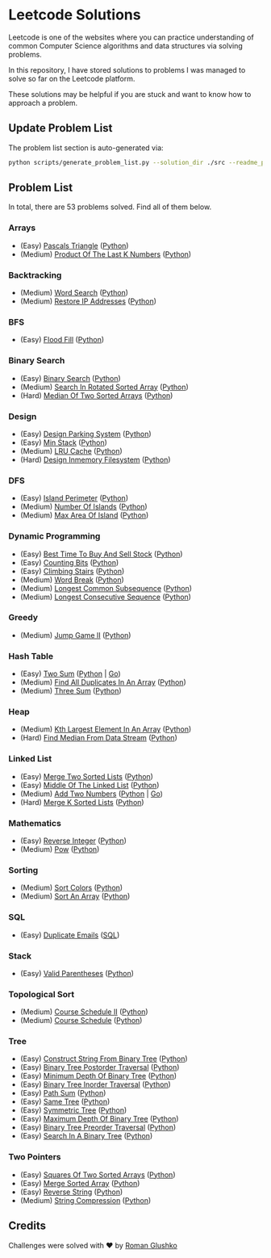 # Leetcode Solutions

Leetcode is one of the websites where you can practice understanding of 
common Computer Science algorithms and data structures via solving problems.

In this repository, I have stored solutions to problems I was managed to solve so far on the Leetcode platform.

These solutions may be helpful if you are stuck and want to know how to approach a problem.

## Update Problem List

The problem list section is auto-generated via:

```bash
python scripts/generate_problem_list.py --solution_dir ./src --readme_path ./readme.md
```

## Problem List 

In total, there are 53 problems solved. Find all of them below.

 ### Arrays 

- (Easy) [Pascals Triangle](https://leetcode.com/problems/pascals-triangle/) ([Python](https://github.com/roma-glushko/leetcode-solutions/tree/master/src/arrays/pascals_triangle/pascals_triangle.py)) 
- (Medium) [Product Of The Last K Numbers](https://leetcode.com/problems/product-of-the-last-k-numbers/) ([Python](https://github.com/roma-glushko/leetcode-solutions/tree/master/src/arrays/product_of_the_last_k_numbers/product_of_the_last_k_numbers.py)) 

 ### Backtracking 

- (Medium) [Word Search](https://leetcode.com/problems/word-search/) ([Python](https://github.com/roma-glushko/leetcode-solutions/tree/master/src/backtracking/word_search/word_search.py)) 
- (Medium) [Restore IP Addresses](https://leetcode.com/problems/restore-ip-addresses/) ([Python](https://github.com/roma-glushko/leetcode-solutions/tree/master/src/backtracking/restore_ip_addresses/restore_ip_addresses.py)) 

 ### BFS 

- (Easy) [Flood Fill](https://leetcode.com/problems/flood-fill/) ([Python](https://github.com/roma-glushko/leetcode-solutions/tree/master/src/bfs/flood_fill/flood_fill.py)) 

 ### Binary Search 

- (Easy) [Binary Search](https://leetcode.com/problems/binary-search/) ([Python](https://github.com/roma-glushko/leetcode-solutions/tree/master/src/binary_search/binary_search/binary_search.py)) 
- (Medium) [Search In Rotated Sorted Array](https://leetcode.com/problems/search-in-rotated-sorted-array/) ([Python](https://github.com/roma-glushko/leetcode-solutions/tree/master/src/binary_search/search_in_rotated_sorted_array/search_in_rotated_sorted_array.py)) 
- (Hard) [Median Of Two Sorted Arrays](https://leetcode.com/problems/median-of-two-sorted-arrays/) ([Python](https://github.com/roma-glushko/leetcode-solutions/tree/master/src/binary_search/median_of_two_sorted_arrays/median_of_two_sorted_arrays.py)) 

 ### Design 

- (Easy) [Design Parking System](https://leetcode.com/problems/design-parking-system/) ([Python](https://github.com/roma-glushko/leetcode-solutions/tree/master/src/design/design_parking_system/design_parking_system.py)) 
- (Easy) [Min Stack](https://leetcode.com/problems/min-stack/) ([Python](https://github.com/roma-glushko/leetcode-solutions/tree/master/src/design/min_stack/min_stack.py)) 
- (Medium) [LRU Cache](https://leetcode.com/problems/lru-cache/) ([Python](https://github.com/roma-glushko/leetcode-solutions/tree/master/src/design/lru_cache/lru_cache.py)) 
- (Hard) [Design Inmemory Filesystem](https://leetcode.com/problems/design-in-memory-file-system/) ([Python](https://github.com/roma-glushko/leetcode-solutions/tree/master/src/design/design_inmemory_filesystem/design_inmemory_filesystem.py)) 

 ### DFS 

- (Easy) [Island Perimeter](https://leetcode.com/problems/island-perimeter/) ([Python](https://github.com/roma-glushko/leetcode-solutions/tree/master/src/dfs/island_perimeter/island_perimeter.py)) 
- (Medium) [Number Of Islands](https://leetcode.com/problems/number-of-islands/) ([Python](https://github.com/roma-glushko/leetcode-solutions/tree/master/src/dfs/number_of_islands/number_of_islands.py)) 
- (Medium) [Max Area Of Island](https://leetcode.com/problems/max-area-of-island/) ([Python](https://github.com/roma-glushko/leetcode-solutions/tree/master/src/dfs/max_area_of_island/max_area_of_island.py)) 

 ### Dynamic Programming 

- (Easy) [Best Time To Buy And Sell Stock](https://leetcode.com/problems/best-time-to-buy-and-sell-stock/) ([Python](https://github.com/roma-glushko/leetcode-solutions/tree/master/src/dynamic_programming/best_time_to_buy_and_sell_stock/best_time_to_buy_and_sell_stock.py)) 
- (Easy) [Counting Bits](https://leetcode.com/problems/counting-bits/) ([Python](https://github.com/roma-glushko/leetcode-solutions/tree/master/src/dynamic_programming/counting_bits/counting_bits.py)) 
- (Easy) [Climbing Stairs](https://leetcode.com/problems/climbing-stairs/) ([Python](https://github.com/roma-glushko/leetcode-solutions/tree/master/src/dynamic_programming/climbing_stairs/climbing_stairs.py)) 
- (Medium) [Word Break](https://leetcode.com/problems/word-break/) ([Python](https://github.com/roma-glushko/leetcode-solutions/tree/master/src/dynamic_programming/word_break/word_break.py)) 
- (Medium) [Longest Common Subsequence](https://leetcode.com/problems/longest-common-subsequence/) ([Python](https://github.com/roma-glushko/leetcode-solutions/tree/master/src/dynamic_programming/longest_common_subsequence/longest_common_subsequence.py)) 
- (Medium) [Longest Consecutive Sequence](https://leetcode.com/problems/longest-consecutive-sequence/) ([Python](https://github.com/roma-glushko/leetcode-solutions/tree/master/src/dynamic_programming/longest_consecutive_sequence/longest_consecutive_sequence.py)) 

 ### Greedy 

- (Medium) [Jump Game II](https://leetcode.com/problems/jump-game-ii/) ([Python](https://github.com/roma-glushko/leetcode-solutions/tree/master/src/greedy/jump_game_ii/jump_game_ii.py)) 

 ### Hash Table 

- (Easy) [Two Sum](https://leetcode.com/problems/two-sum/) ([Python](https://github.com/roma-glushko/leetcode-solutions/tree/master/src/hash_table/two_sum/two_sum.py) | [Go](https://github.com/roma-glushko/leetcode-solutions/tree/master/src/hash_table/two_sum/two_sum.go)) 
- (Medium) [Find All Duplicates In An Array](https://leetcode.com/problems/find-all-duplicates-in-an-array/) ([Python](https://github.com/roma-glushko/leetcode-solutions/tree/master/src/hash_table/find_all_duplicates_in_an_array/find_all_duplicates_in_an_array.py)) 
- (Medium) [Three Sum](https://leetcode.com/problems/3sum/) ([Python](https://github.com/roma-glushko/leetcode-solutions/tree/master/src/hash_table/three_sum/three_sum.py)) 

 ### Heap 

- (Medium) [Kth Largest Element In An Array](https://leetcode.com/problems/kth-largest-element-in-an-array/) ([Python](https://github.com/roma-glushko/leetcode-solutions/tree/master/src/heap/kth_largest_element_in_an_array/kth_largest_element_in_an_array.py)) 
- (Hard) [Find Median From Data Stream](https://leetcode.com/problems/find-median-from-data-stream/) ([Python](https://github.com/roma-glushko/leetcode-solutions/tree/master/src/heap/find_median_from_data_stream/find_median_from_data_stream.py)) 

 ### Linked List 

- (Easy) [Merge Two Sorted Lists](https://leetcode.com/problems/merge-two-sorted-lists/) ([Python](https://github.com/roma-glushko/leetcode-solutions/tree/master/src/linked_list/merge_two_sorted_lists/merge_two_sorted_lists.py)) 
- (Easy) [Middle Of The Linked List](https://leetcode.com/problems/middle-of-the-linked-list/) ([Python](https://github.com/roma-glushko/leetcode-solutions/tree/master/src/linked_list/middle_of_the_linked_list/middle_of_the_linked_list.py)) 
- (Medium) [Add Two Numbers](https://leetcode.com/problems/add-two-numbers/) ([Python](https://github.com/roma-glushko/leetcode-solutions/tree/master/src/linked_list/add_two_numbers/add_two_numbers.py) | [Go](https://github.com/roma-glushko/leetcode-solutions/tree/master/src/linked_list/add_two_numbers/add_two_numbers.go)) 
- (Hard) [Merge K Sorted Lists](https://leetcode.com/problems/merge-k-sorted-lists/) ([Python](https://github.com/roma-glushko/leetcode-solutions/tree/master/src/linked_list/merge_k_sorted_lists/merge_k_sorted_lists.py)) 

 ### Mathematics 

- (Easy) [Reverse Integer](https://leetcode.com/problems/reverse-integer/) ([Python](https://github.com/roma-glushko/leetcode-solutions/tree/master/src/mathematics/reverse_integer/reverse_integer.py)) 
- (Medium) [Pow](https://leetcode.com/problems/powx-n/) ([Python](https://github.com/roma-glushko/leetcode-solutions/tree/master/src/mathematics/pow/pow.py)) 

 ### Sorting 

- (Medium) [Sort Colors](https://leetcode.com/problems/sort-colors/) ([Python](https://github.com/roma-glushko/leetcode-solutions/tree/master/src/sorting/sort_colors/sort_colors.py)) 
- (Medium) [Sort An Array](https://leetcode.com/problems/sort-an-array/) ([Python](https://github.com/roma-glushko/leetcode-solutions/tree/master/src/sorting/sort_an_array/sort_an_array.py)) 

 ### SQL 

- (Easy) [Duplicate Emails](https://leetcode.com/problems/duplicate-emails/) ([SQL](https://github.com/roma-glushko/leetcode-solutions/tree/master/src/sql/duplicate_emails/duplicate_emails.sql)) 

 ### Stack 

- (Easy) [Valid Parentheses](https://leetcode.com/problems/valid-parentheses/) ([Python](https://github.com/roma-glushko/leetcode-solutions/tree/master/src/stack/valid_parentheses/valid_parentheses.py)) 

 ### Topological Sort 

- (Medium) [Course Schedule II](https://leetcode.com/problems/course-schedule-ii/) ([Python](https://github.com/roma-glushko/leetcode-solutions/tree/master/src/topological_sort/course_schedule_ii/course_schedule_ii.py)) 
- (Medium) [Course Schedule](https://leetcode.com/problems/course-schedule/) ([Python](https://github.com/roma-glushko/leetcode-solutions/tree/master/src/topological_sort/course_schedule/course_schedule.py)) 

 ### Tree 

- (Easy) [Construct String From Binary Tree](https://leetcode.com/problems/construct-string-from-binary-tree/) ([Python](https://github.com/roma-glushko/leetcode-solutions/tree/master/src/tree/construct_string_from_binary_tree/construct_string_from_binary_tree.py)) 
- (Easy) [Binary Tree Postorder Traversal](https://leetcode.com/problems/binary-tree-postorder-traversal/) ([Python](https://github.com/roma-glushko/leetcode-solutions/tree/master/src/tree/binary_tree_postorder_traversal/binary_tree_postorder_traversal.py)) 
- (Easy) [Minimum Depth Of Binary Tree](https://leetcode.com/problems/minimum-depth-of-binary-tree/) ([Python](https://github.com/roma-glushko/leetcode-solutions/tree/master/src/tree/minimum_depth_of_binary_tree/minimum_depth_of_binary_tree.py)) 
- (Easy) [Binary Tree Inorder Traversal](https://leetcode.com/problems/binary-tree-inorder-traversal/) ([Python](https://github.com/roma-glushko/leetcode-solutions/tree/master/src/tree/binary_tree_inorder_traversal/binary_tree_inorder_traversal.py)) 
- (Easy) [Path Sum](https://leetcode.com/problems/path-sum/) ([Python](https://github.com/roma-glushko/leetcode-solutions/tree/master/src/tree/path_sum/path_sum.py)) 
- (Easy) [Same Tree](https://leetcode.com/problems/same-tree/) ([Python](https://github.com/roma-glushko/leetcode-solutions/tree/master/src/tree/same_tree/same_tree.py)) 
- (Easy) [Symmetric Tree](https://leetcode.com/problems/symmetric-tree/) ([Python](https://github.com/roma-glushko/leetcode-solutions/tree/master/src/tree/symmetric_tree/symmetric_tree.py)) 
- (Easy) [Maximum Depth Of Binary Tree](https://leetcode.com/problems/maximum-depth-of-binary-tree/) ([Python](https://github.com/roma-glushko/leetcode-solutions/tree/master/src/tree/maximum_depth_of_binary_tree/maximum_depth_of_binary_tree.py)) 
- (Easy) [Binary Tree Preorder Traversal](https://leetcode.com/problems/binary-tree-preorder-traversal/) ([Python](https://github.com/roma-glushko/leetcode-solutions/tree/master/src/tree/binary_tree_preorder_traversal/binary_tree_preorder_traversal.py)) 
- (Easy) [Search In A Binary Tree](https://leetcode.com/problems/search-in-a-binary-search-tree/) ([Python](https://github.com/roma-glushko/leetcode-solutions/tree/master/src/tree/search_in_a_binary_tree/search_in_a_binary_tree.py)) 

 ### Two Pointers 

- (Easy) [Squares Of Two Sorted Arrays](https://leetcode.com/problems/squares-of-a-sorted-array/) ([Python](https://github.com/roma-glushko/leetcode-solutions/tree/master/src/two_pointers/squares_of_two_sorted_arrays/squares_of_two_sorted_arrays.py)) 
- (Easy) [Merge Sorted Array](https://leetcode.com/problems/merge-sorted-array/) ([Python](https://github.com/roma-glushko/leetcode-solutions/tree/master/src/two_pointers/merge_sorted_array/merge_sorted_array.py)) 
- (Easy) [Reverse String](https://leetcode.com/problems/reverse-string/) ([Python](https://github.com/roma-glushko/leetcode-solutions/tree/master/src/two_pointers/reverse_string/reverse_string.py)) 
- (Medium) [String Compression](https://leetcode.com/problems/string-compression/) ([Python](https://github.com/roma-glushko/leetcode-solutions/tree/master/src/two_pointers/string_compression/string_compression.py)) 

## Credits 

Challenges were solved with ❤️ by [Roman Glushko](https://www.romaglushko.com/)